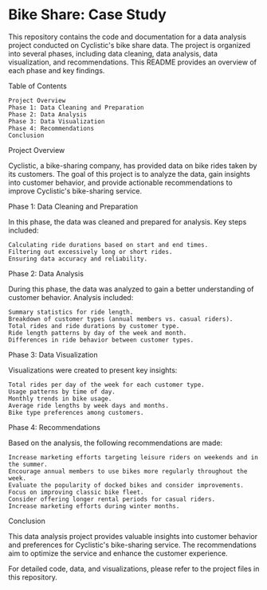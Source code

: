 # Bike Share: Case Study

This repository contains the code and documentation for a data analysis project conducted on Cyclistic's bike share data. The project is organized into several phases,      including data cleaning, data analysis, data visualization, and recommendations. This README provides an overview of each phase and key findings.


Table of Contents

    
    Project Overview
    Phase 1: Data Cleaning and Preparation
    Phase 2: Data Analysis
    Phase 3: Data Visualization
    Phase 4: Recommendations
    Conclusion


Project Overview

Cyclistic, a bike-sharing company, has provided data on bike rides taken by its customers. The goal of this project is to analyze the data, gain insights into customer behavior, and provide actionable recommendations to improve Cyclistic's bike-sharing service.


Phase 1: Data Cleaning and Preparation

In this phase, the data was cleaned and prepared for analysis. Key steps included:

    Calculating ride durations based on start and end times.
    Filtering out excessively long or short rides.
    Ensuring data accuracy and reliability.


Phase 2: Data Analysis

During this phase, the data was analyzed to gain a better understanding of customer behavior. Analysis included:

    Summary statistics for ride length.
    Breakdown of customer types (annual members vs. casual riders).
    Total rides and ride durations by customer type.
    Ride length patterns by day of the week and month.
    Differences in ride behavior between customer types.


Phase 3: Data Visualization

Visualizations were created to present key insights:

    Total rides per day of the week for each customer type.
    Usage patterns by time of day.
    Monthly trends in bike usage.
    Average ride lengths by week days and months.
    Bike type preferences among customers.


Phase 4: Recommendations

Based on the analysis, the following recommendations are made:

    Increase marketing efforts targeting leisure riders on weekends and in the summer.
    Encourage annual members to use bikes more regularly throughout the week.
    Evaluate the popularity of docked bikes and consider improvements.
    Focus on improving classic bike fleet.
    Consider offering longer rental periods for casual riders.
    Increase marketing efforts during winter months.


Conclusion

This data analysis project provides valuable insights into customer behavior and preferences for Cyclistic's bike-sharing service. The recommendations aim to optimize the service and enhance the customer experience.

For detailed code, data, and visualizations, please refer to the project files in this repository.
